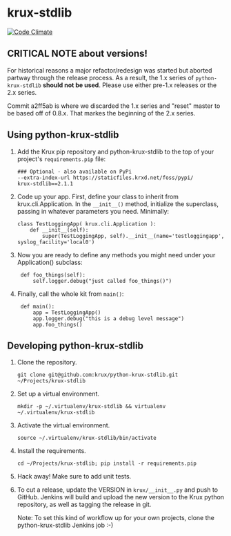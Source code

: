 # krux-stdlib

[![Code Climate](https://codeclimate.com/github/krux/python-krux-stdlib/badges/gpa.svg)](https://codeclimate.com/github/krux/python-krux-stdlib)

## CRITICAL NOTE about versions!

For historical reasons a major refactor/redesign was started but
aborted partway through the release process. As a result, the 1.x
series of `python-krux-stdlib` **should not be used**. Please use
either pre-1.x releases or the 2.x series.

Commit a2ff5ab is where we discarded the 1.x series and "reset" master
to be based off of 0.8.x. That markes the beginning of the 2.x series.

## Using python-krux-stdlib

1.  Add the Krux pip repository and python-krux-stdlib to the top of
    your project's `requirements.pip` file:

        ### Optional - also available on PyPi
        --extra-index-url https://staticfiles.krxd.net/foss/pypi/
        krux-stdlib==2.1.1

2.  Code up your app. First, define your class to inherit from
    krux.cli.Application. In the `__init__()` method, initialize the
    superclass, passing in whatever parameters you need. Minimally:

        class TestLoggingApp( krux.cli.Application ):
            def __init__(self):
                super(TestLoggingApp, self).__init__(name='testloggingapp', syslog_facility='local0')

3. Now you are ready to define any methods you might need under your
   Application() subclass:

        def foo_things(self):
            self.logger.debug("just called foo_things()")

4. Finally, call the whole kit from `main()`:

        def main():
            app = TestLoggingApp()
            app.logger.debug("this is a debug level message")
            app.foo_things()

## Developing python-krux-stdlib

1.  Clone the repository.

        git clone git@github.com:krux/python-krux-stdlib.git ~/Projects/krux-stdlib

2.  Set up a virtual environment.

        mkdir -p ~/.virtualenv/krux-stdlib && virtualenv ~/.virtualenv/krux-stdlib

3.  Activate the virtual environment.

        source ~/.virtualenv/krux-stdlib/bin/activate

4.  Install the requirements.

        cd ~/Projects/krux-stdlib; pip install -r requirements.pip

5.  Hack away! Make sure to add unit tests.

6.  To cut a release, update the VERSION in `krux/__init__.py` and push to GitHub.
    Jenkins will build and upload the new version to the Krux python repository,
    as well as tagging the release in git.

    Note: To set this kind of workflow up for your own projects, clone
    the python-krux-stdlib Jenkins job :-)

